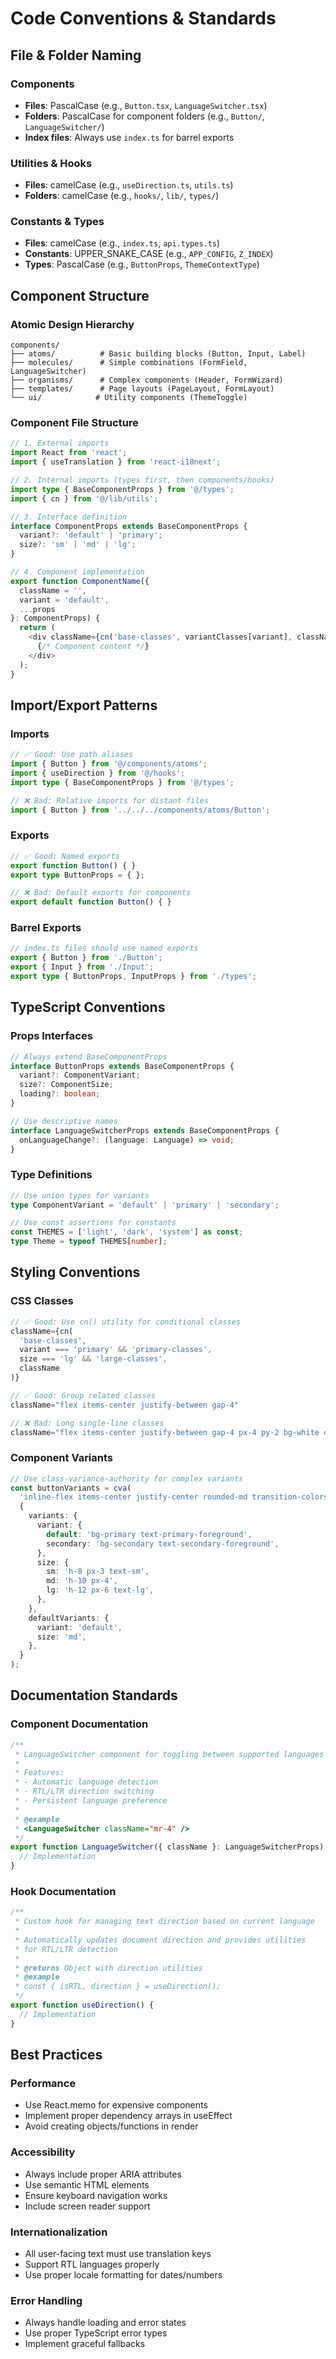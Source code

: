 # Code Conventions & Standards

## File & Folder Naming

### Components
- **Files**: PascalCase (e.g., `Button.tsx`, `LanguageSwitcher.tsx`)
- **Folders**: PascalCase for component folders (e.g., `Button/`, `LanguageSwitcher/`)
- **Index files**: Always use `index.ts` for barrel exports

### Utilities & Hooks
- **Files**: camelCase (e.g., `useDirection.ts`, `utils.ts`)
- **Folders**: camelCase (e.g., `hooks/`, `lib/`, `types/`)

### Constants & Types
- **Files**: camelCase (e.g., `index.ts`, `api.types.ts`)
- **Constants**: UPPER_SNAKE_CASE (e.g., `APP_CONFIG`, `Z_INDEX`)
- **Types**: PascalCase (e.g., `ButtonProps`, `ThemeContextType`)

## Component Structure

### Atomic Design Hierarchy
```
components/
├── atoms/          # Basic building blocks (Button, Input, Label)
├── molecules/      # Simple combinations (FormField, LanguageSwitcher)
├── organisms/      # Complex components (Header, FormWizard)
├── templates/      # Page layouts (PageLayout, FormLayout)
└── ui/            # Utility components (ThemeToggle)
```

### Component File Structure
```typescript
// 1. External imports
import React from 'react';
import { useTranslation } from 'react-i18next';

// 2. Internal imports (types first, then components/hooks)
import type { BaseComponentProps } from '@/types';
import { cn } from '@/lib/utils';

// 3. Interface definition
interface ComponentProps extends BaseComponentProps {
  variant?: 'default' | 'primary';
  size?: 'sm' | 'md' | 'lg';
}

// 4. Component implementation
export function ComponentName({ 
  className = '', 
  variant = 'default',
  ...props 
}: ComponentProps) {
  return (
    <div className={cn('base-classes', variantClasses[variant], className)}>
      {/* Component content */}
    </div>
  );
}
```

## Import/Export Patterns

### Imports
```typescript
// ✅ Good: Use path aliases
import { Button } from '@/components/atoms';
import { useDirection } from '@/hooks';
import type { BaseComponentProps } from '@/types';

// ❌ Bad: Relative imports for distant files
import { Button } from '../../../components/atoms/Button';
```

### Exports
```typescript
// ✅ Good: Named exports
export function Button() { }
export type ButtonProps = { };

// ❌ Bad: Default exports for components
export default function Button() { }
```

### Barrel Exports
```typescript
// index.ts files should use named exports
export { Button } from './Button';
export { Input } from './Input';
export type { ButtonProps, InputProps } from './types';
```

## TypeScript Conventions

### Props Interfaces
```typescript
// Always extend BaseComponentProps
interface ButtonProps extends BaseComponentProps {
  variant?: ComponentVariant;
  size?: ComponentSize;
  loading?: boolean;
}

// Use descriptive names
interface LanguageSwitcherProps extends BaseComponentProps {
  onLanguageChange?: (language: Language) => void;
}
```

### Type Definitions
```typescript
// Use union types for variants
type ComponentVariant = 'default' | 'primary' | 'secondary';

// Use const assertions for constants
const THEMES = ['light', 'dark', 'system'] as const;
type Theme = typeof THEMES[number];
```

## Styling Conventions

### CSS Classes
```typescript
// ✅ Good: Use cn() utility for conditional classes
className={cn(
  'base-classes',
  variant === 'primary' && 'primary-classes',
  size === 'lg' && 'large-classes',
  className
)}

// ✅ Good: Group related classes
className="flex items-center justify-between gap-4"

// ❌ Bad: Long single-line classes
className="flex items-center justify-between gap-4 px-4 py-2 bg-white dark:bg-gray-800 border border-gray-200 dark:border-gray-700 rounded-lg shadow-sm hover:shadow-md transition-shadow"
```

### Component Variants
```typescript
// Use class-variance-authority for complex variants
const buttonVariants = cva(
  'inline-flex items-center justify-center rounded-md transition-colors',
  {
    variants: {
      variant: {
        default: 'bg-primary text-primary-foreground',
        secondary: 'bg-secondary text-secondary-foreground',
      },
      size: {
        sm: 'h-8 px-3 text-sm',
        md: 'h-10 px-4',
        lg: 'h-12 px-6 text-lg',
      },
    },
    defaultVariants: {
      variant: 'default',
      size: 'md',
    },
  }
);
```

## Documentation Standards

### Component Documentation
```typescript
/**
 * LanguageSwitcher component for toggling between supported languages
 * 
 * Features:
 * - Automatic language detection
 * - RTL/LTR direction switching
 * - Persistent language preference
 * 
 * @example
 * <LanguageSwitcher className="mr-4" />
 */
export function LanguageSwitcher({ className }: LanguageSwitcherProps) {
  // Implementation
}
```

### Hook Documentation
```typescript
/**
 * Custom hook for managing text direction based on current language
 * 
 * Automatically updates document direction and provides utilities
 * for RTL/LTR detection
 * 
 * @returns Object with direction utilities
 * @example
 * const { isRTL, direction } = useDirection();
 */
export function useDirection() {
  // Implementation
}
```

## Best Practices

### Performance
- Use React.memo for expensive components
- Implement proper dependency arrays in useEffect
- Avoid creating objects/functions in render

### Accessibility
- Always include proper ARIA attributes
- Use semantic HTML elements
- Ensure keyboard navigation works
- Include screen reader support

### Internationalization
- All user-facing text must use translation keys
- Support RTL languages properly
- Use proper locale formatting for dates/numbers

### Error Handling
- Always handle loading and error states
- Use proper TypeScript error types
- Implement graceful fallbacks